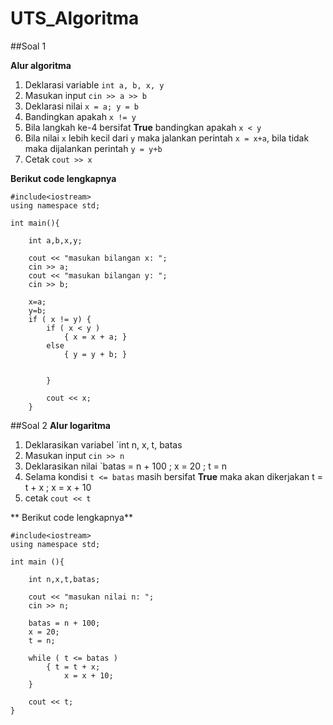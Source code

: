 # UTS_Algoritma

##Soal 1

**Alur algoritma**
1. Deklarasi variable `int a, b, x, y`
2. Masukan input `cin >> a >> b` 
3. Deklarasi nilai `x = a; y = b`
4. Bandingkan apakah `x != y`
5. Bila langkah ke-4 bersifat **True** bandingkan apakah `x < y`
6. Bila nilai `x` lebih kecil dari `y` maka jalankan perintah `x = x+a`, bila tidak maka dijalankan perintah `y = y+b`
7. Cetak `cout >> x`

**Berikut code lengkapnya**
```
#include<iostream>
using namespace std;

int main(){

    int a,b,x,y;

    cout << "masukan bilangan x: ";
    cin >> a;
    cout << "masukan bilangan y: ";
    cin >> b;

    x=a;
    y=b;
    if ( x != y) {
        if ( x < y )
            { x = x + a; }
        else
            { y = y + b; }


        }

        cout << x;
    }
```

##Soal 2
**Alur logaritma**
1. Deklarasikan variabel `int n, x, t, batas
2. Masukan input `cin >> n`
3. Deklarasikan nilai `batas = n + 100 ; x = 20 ; t = n
4. Selama kondisi `t <= batas` masih bersifat **True** maka akan dikerjakan t = t + x ; x = x + 10
5. cetak `cout << t`

** Berikut code lengkapnya**
```
#include<iostream>
using namespace std;

int main (){

    int n,x,t,batas;

    cout << "masukan nilai n: ";
    cin >> n;

    batas = n + 100;
    x = 20;
    t = n;

    while ( t <= batas )
        { t = t + x;
            x = x + 10;
    }

    cout << t;
}
```

